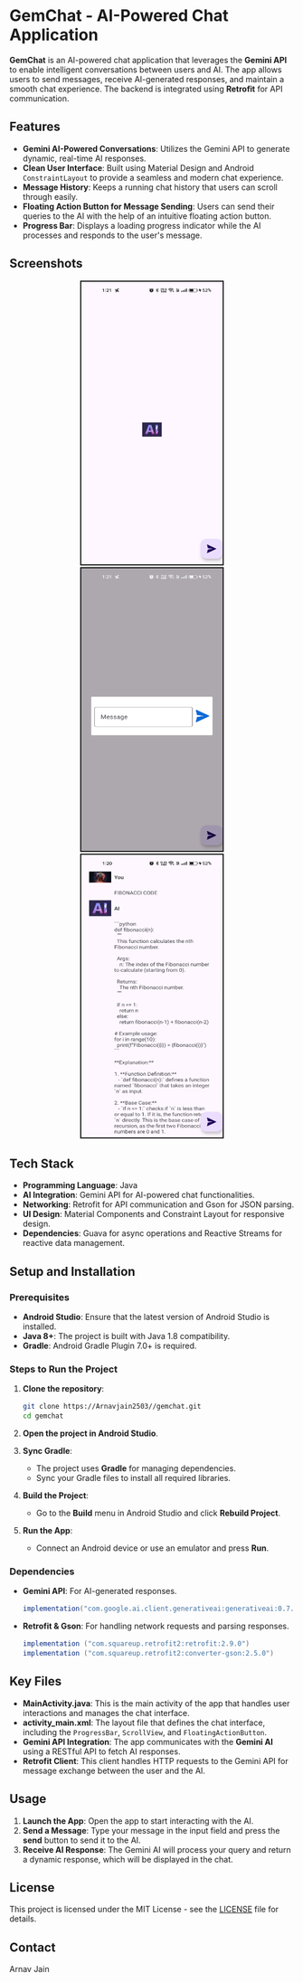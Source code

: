 # GemChat - AI-Powered Chat Application

**GemChat** is an AI-powered chat application that leverages the **Gemini API** to enable intelligent conversations between users and AI. The app allows users to send messages, receive AI-generated responses, and maintain a smooth chat experience. The backend is integrated using **Retrofit** for API communication.

## Features

- **Gemini AI-Powered Conversations**: Utilizes the Gemini API to generate dynamic, real-time AI responses.
- **Clean User Interface**: Built using Material Design and Android `ConstraintLayout` to provide a seamless and modern chat experience.
- **Message History**: Keeps a running chat history that users can scroll through easily.
- **Floating Action Button for Message Sending**: Users can send their queries to the AI with the help of an intuitive floating action button.
- **Progress Bar**: Displays a loading progress indicator while the AI processes and responds to the user's message.

## Screenshots

<p align="center">
    <img src="App_Images/main.jpg" height="500" width="250" alt="Error" border=2>
    <img src="App_Images/Prompt.jpg" height="500" width="250" alt="Error" border=2>
    <img src="App_Images/Response.jpg" height="500" width="250" alt="Error" border=2>
</p>

## Tech Stack

- **Programming Language**: Java
- **AI Integration**: Gemini API for AI-powered chat functionalities.
- **Networking**: Retrofit for API communication and Gson for JSON parsing.
- **UI Design**: Material Components and Constraint Layout for responsive design.
- **Dependencies**: Guava for async operations and Reactive Streams for reactive data management.

## Setup and Installation

### Prerequisites

- **Android Studio**: Ensure that the latest version of Android Studio is installed.
- **Java 8+**: The project is built with Java 1.8 compatibility.
- **Gradle**: Android Gradle Plugin 7.0+ is required.

### Steps to Run the Project

1. **Clone the repository**:
   ```bash
   git clone https://Arnavjain2503//gemchat.git
   cd gemchat
   ```

2. **Open the project in Android Studio**.

3. **Sync Gradle**:
   - The project uses **Gradle** for managing dependencies.
   - Sync your Gradle files to install all required libraries.

4. **Build the Project**:
   - Go to the **Build** menu in Android Studio and click **Rebuild Project**.

5. **Run the App**:
   - Connect an Android device or use an emulator and press **Run**.

### Dependencies

- **Gemini API**: For AI-generated responses.
   ```gradle
   implementation("com.google.ai.client.generativeai:generativeai:0.7.0")
   ```
- **Retrofit & Gson**: For handling network requests and parsing responses.
   ```gradle
   implementation ("com.squareup.retrofit2:retrofit:2.9.0")
   implementation ("com.squareup.retrofit2:converter-gson:2.5.0")
   ```

## Key Files

- **MainActivity.java**: This is the main activity of the app that handles user interactions and manages the chat interface.
- **activity_main.xml**: The layout file that defines the chat interface, including the `ProgressBar`, `ScrollView`, and `FloatingActionButton`.
- **Gemini API Integration**: The app communicates with the **Gemini AI** using a RESTful API to fetch AI responses.
- **Retrofit Client**: This client handles HTTP requests to the Gemini API for message exchange between the user and the AI.

## Usage

1. **Launch the App**: Open the app to start interacting with the AI.
2. **Send a Message**: Type your message in the input field and press the **send** button to send it to the AI.
3. **Receive AI Response**: The Gemini AI will process your query and return a dynamic response, which will be displayed in the chat.

## License

This project is licensed under the MIT License - see the [LICENSE](LICENSE) file for details.

## Contact

Arnav Jain

